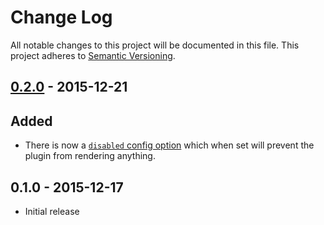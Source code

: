 # Change Log

All notable changes to this project will be documented in this file.
This project adheres to [Semantic Versioning](http://semver.org/).

## [0.2.0] - 2015-12-21

## Added

- There is now a [`disabled` config option](https://github.com/everypolitician/jekyll-writeinpublic#usage) which when set will prevent the plugin from rendering anything.

## 0.1.0 - 2015-12-17

- Initial release

[0.2.0]: https://github.com/everypolitician/jekyll-writeinpublic/compare/v0.1.0...v0.2.0
